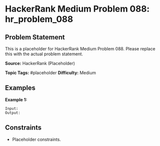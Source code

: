 # HackerRank Medium Problem 088: hr_problem_088

## Problem Statement

This is a placeholder for HackerRank Medium Problem 088.
Please replace this with the actual problem statement.

**Source:** HackerRank (Placeholder)

**Topic Tags:** #placeholder
**Difficulty:** Medium

## Examples

**Example 1:**

```
Input:
Output:
```

## Constraints

- Placeholder constraints.
